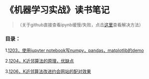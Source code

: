 # 《机器学习实战》读书笔记

> （关于github直接查看ipynb缓慢/失败，点击[这里](https://blog.csdn.net/qq_24671941/article/details/84792084)查看解决方法）

### 目录：
1.[1203，使用jupyter notebook写numpy，pandas，matplotlib的demo](1-1203/1203.ipynb)

2.[1204，K近邻算法的原理，优缺点](2-1204/1204.md)

3.[1206，K近邻算法改进约会网站的配对效果](3-1206/1206.ipynb)
